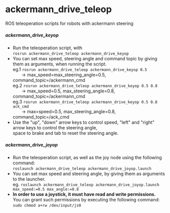 # ackermann_drive_teleop
ROS teleoperation scripts for robots with ackermann steering

##### ackermann_drive_keyop
+ Run the teleoperation script, with  
`rosrun ackermann_drive_teleop ackermann_drive_keyop`  
+ You can set max speed, steering angle and command topic by giving them as arguments, when running the script.  
eg.1 `rosrun ackermann_drive_teleop ackermann_drive_keyop 0.5`  
&nbsp;&nbsp;&nbsp;&nbsp;&nbsp;&nbsp; -> max_speed=max_steering_angle=0.5, command_topic=/ackermann_cmd  
eg.2 `rosrun ackermann_drive_teleop ackermann_drive_keyop 0.5 0.8`  
&nbsp;&nbsp;&nbsp;&nbsp;&nbsp;&nbsp; ->  max_speed=0.5, max_steering_angle=0.8, command_topic=/ackermann_cmd  
eg.3 `rosrun ackermann_drive_teleop ackermann_drive_keyop 0.5 0.8 ack_cmd`  
&nbsp;&nbsp;&nbsp;&nbsp;&nbsp;&nbsp; ->  max=speed=0.5, max_steering_angle=0.8, command_topic=/ack_cmd  
+ Use the "up", "down" arrow keys to control speed, "left" and "right" arrow keys to control the steering angle,  
  space to brake and tab to reset the steering angle.  

##### ackermann_drive_joyop
+ Run the teleoperation script, as well as the joy node using the following command:  
`roslaunch ackermann_drive_teleop ackermann_drive_joyop.launch`  
+ You can set max speed and steering angle, by giving them as arguments to the launcher.  
eg. `roslaunch ackermann_drive_teleop ackermann_drive_joyop.launch max_speed:=0.5 max_angle:=0.8`  
+ **In order to use a joystick, it must have read and write permissions.**  
You can grant such permissions by executing the following command: `sudo chmod a+rw /dev/input/js0`
